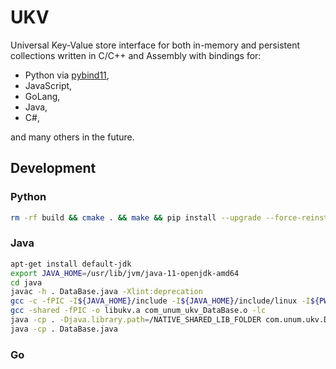 # UKV

Universal Key-Value store interface for both in-memory and persistent collections written in C/C++ and Assembly with bindings for:

* Python via [pybind11](https://github.com/pybind/pybind11),
* JavaScript,
* GoLang,
* Java,
* C#,

and many others in the future.

## Development

### Python

```sh
rm -rf build && cmake . && make && pip install --upgrade --force-reinstall . && pytest
```

### Java

```sh
apt-get install default-jdk
export JAVA_HOME=/usr/lib/jvm/java-11-openjdk-amd64
cd java
javac -h . DataBase.java -Xlint:deprecation
gcc -c -fPIC -I${JAVA_HOME}/include -I${JAVA_HOME}/include/linux -I${PWD}/../include com_unum_ukv_DataBase.c -o com_unum_ukv_DataBase.o
gcc -shared -fPIC -o libukv.a com_unum_ukv_DataBase.o -lc
java -cp . -Djava.library.path=/NATIVE_SHARED_LIB_FOLDER com.unum.ukv.DataBase
java -cp . DataBase.java
```

### Go
